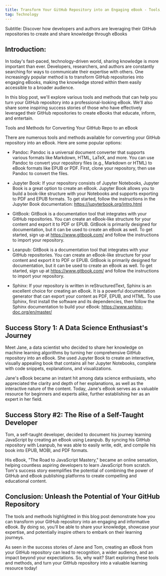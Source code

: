 ```yaml
---
title: Transform Your GitHub Repository into an Engaging eBook - Tools, Methods, and Success Stories
tag: Technology
---
```


Subtitle: Discover how developers and authors are leveraging their GitHub repositories to create and share knowledge through eBooks


## Introduction:

In today's fast-paced, technology-driven world, sharing knowledge is more important than ever. Developers, researchers, and authors are constantly searching for ways to communicate their expertise with others. One increasingly popular method is to transform GitHub repositories into engaging eBooks, making the knowledge stored within them easily accessible to a broader audience.

In this blog post, we'll explore various tools and methods that can help you turn your GitHub repository into a professional-looking eBook. We'll also share some inspiring success stories of those who have effectively leveraged their GitHub repositories to create eBooks that educate, inform, and entertain.

Tools and Methods for Converting Your GitHub Repo to an eBook

There are numerous tools and methods available for converting your GitHub repository into an eBook. Here are some popular options:

- Pandoc: Pandoc is a universal document converter that supports various formats like Markdown, HTML, LaTeX, and more. You can use Pandoc to convert your repository files (e.g., Markdown or HTML) to eBook formats like EPUB or PDF. First, clone your repository, then use Pandoc to convert the files.

- Jupyter Book: If your repository consists of Jupyter Notebooks, Jupyter Book is a great option to create an eBook. Jupyter Book allows you to build a book-like structure with your Notebooks and supports exporting to PDF and EPUB formats. To get started, follow the instructions in the Jupyter Book documentation: https://jupyterbook.org/intro.html

- GitBook: GitBook is a documentation tool that integrates with your GitHub repositories. You can create an eBook-like structure for your content and export it to PDF or EPUB. GitBook is primarily designed for documentation, but it can be used to create an eBook as well. To get started, sign up at https://www.gitbook.com/ and follow the instructions to import your repository.

- Leanpub: GitBook is a documentation tool that integrates with your GitHub repositories. You can create an eBook-like structure for your content and export it to PDF or EPUB. GitBook is primarily designed for documentation, but it can be used to create an eBook as well. To get started, sign up at https://www.gitbook.com/ and follow the instructions to import your repository.

- Sphinx: If your repository is written in reStructuredText, Sphinx is an excellent choice for creating an eBook. It is a powerful documentation generator that can export your content as PDF, EPUB, and HTML. To use Sphinx, first install the software and its dependencies, then follow the Sphinx documentation to build your eBook: https://www.sphinx-doc.org/en/master/

## Success Story 1: A Data Science Enthusiast's Journey

Meet Jane, a data scientist who decided to share her knowledge on machine learning algorithms by turning her comprehensive GitHub repository into an eBook. She used Jupyter Book to create an interactive, visually appealing book that contains all her Jupyter Notebooks, complete with code snippets, explanations, and visualizations.

Jane's eBook became an instant hit among data science enthusiasts, who appreciated the clarity and depth of her explanations, as well as the interactive nature of the content. Today, Jane's eBook serves as a valuable resource for beginners and experts alike, further establishing her as an expert in her field.

## Success Story #2: The Rise of a Self-Taught Developer

Tom, a self-taught developer, decided to document his journey learning JavaScript by creating an eBook using Leanpub. By syncing his GitHub repository with Leanpub, he was able to easily write, edit, and compile his book into EPUB, MOBI, and PDF formats.

His eBook, "The Road to JavaScript Mastery," became an online sensation, helping countless aspiring developers to learn JavaScript from scratch. Tom's success story exemplifies the potential of combining the power of GitHub and eBook publishing platforms to create compelling and educational content.

## Conclusion: Unleash the Potential of Your GitHub Repository

The tools and methods highlighted in this blog post demonstrate how you can transform your GitHub repository into an engaging and informative eBook. By doing so, you'll be able to share your knowledge, showcase your expertise, and potentially inspire others to embark on their learning journeys.

As seen in the success stories of Jane and Tom, creating an eBook from your GitHub repository can lead to recognition, a wider audience, and an impact beyond your expectations. So, why wait? Start exploring these tools and methods, and turn your GitHub repository into a valuable learning resource today!
